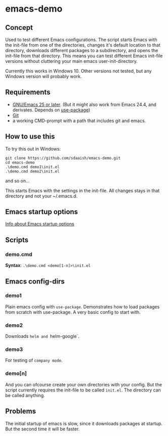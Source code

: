 # emacs-demo
## Concept
Used to test different Emacs configurations.
The script starts Emacs with the init-file from one of the directories, changes it's default location to that directory, downloads different packages to a subdirectory, and opens the init-file from that directory. This means you can test different Emacs init-file versions without cluttering your main emacs user-init-directory.

Currently this works in Windows 10. Other versions not tested, but any Windows version will probably work.
## Requirements
- [GNU/Emacs 25 or later](https://www.gnu.org/software/emacs/). (But it might also work from Emacs 24.4, and derivates. Depends on [use-package](https://github.com/jwiegley/use-package))
- [Git](https://git-scm.com/)
- a working CMD-prompt with a path that includes git and emacs.

## How to use this
To try this out in Windows:
```
git clone https://github.com/sdaaish/emacs-demo.git
cd emacs-demo
.\demo.cmd demo1\init.el
.\demo.cmd demo2\init.el
```
and so on...

This starts Emacs with the settings in the init-file. All changes stays in that directory and not your ~/.emacs.d.

## Emacs startup options
[Info about Emacs startup options](./emacs-startup-opts.md)

## Scripts
### demo.cmd
**Syntax**: `.\demo.cmd <demo[1-n]>\init.el`

## Emacs config-dirs
### demo1
Plain emacs config with `use-package`. Demonstrates how to load packages from scratch with use-package.
A very basic config to start with.

### demo2
Downloads `helm and `helm-google`.

### demo3
For testing of `company mode`.

### demo[n]
And you can ofcourse create your own directories with your config. But the script currently requires the init-file to be called `init.el`. The directory can be called anything.

## Problems
The initial startup of emacs is slow, since it downloads packages at startup. But the second time it will be faster.
